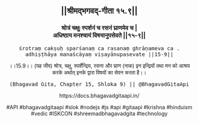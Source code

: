<center><h2>||श्रीमद्‍भगवद्‍-गीता १५.९||</h2>
<h3>श्रोत्रं चक्षुः स्पर्शनं च रसनं घ्राणमेव च |<br/>अधिष्ठाय मनश्चायं विषयानुपसेवते ||१५-९||</h3>
<pre>śrotraṃ cakṣuḥ sparśanaṃ ca rasanaṃ ghrāṇameva ca .<br/>adhiṣṭhāya manaścāyaṃ viṣayānupasevate ||15-9||</pre>
<p>।।15.9।। (यह जीव) श्रोत्र, चक्षु, स्पर्शेन्द्रिय, रसना और घ्राण (नाक) इन इन्द्रियों तथा मन को आश्रय करके अर्थात् इनके द्वारा विषयों का सेवन करता है।।</p>
<pre>(Bhagavad Gita, Chapter 15, Shloka 9) || @BhagavadGitaApi</pre><p>https://docs.bhagavadgitaapi.in/</p><p>#API #bhagavadgitaapi #slok #nodejs #js #api #gitaapi #krishna #hinduism #vedic #ISKCON #shreemadbhagavadgita #technology</p></center>